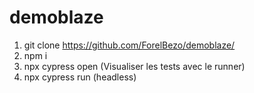 # demoblaze

1. git clone https://github.com/ForelBezo/demoblaze/
2. npm i
3. npx cypress open (Visualiser les tests avec le runner)
4. npx cypress run (headless)

